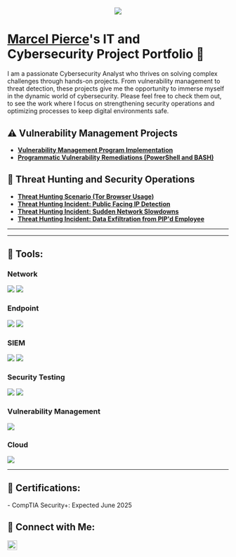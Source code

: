 <h1 align="center">
    <img src="https://readme-typing-svg.herokuapp.com/?font=Righteous&size=35&color=FFA500&center=true&vCenter=true&width=500&height=70&duration=2000&lines=Hello!+👋;+I'm+Marcel+Pierce!;" />
</h1>

# <a href="https://www.linkedin.com/in/marcel-pierce-1a49b52a5/">Marcel Pierce</a>'s IT and Cybersecurity Project Portfolio 🔐

I am a passionate Cybersecurity Analyst who thrives on solving complex challenges through hands-on projects. From vulnerability management to threat detection, these projects give me the opportunity to immerse myself in the dynamic world of cybersecurity. Please feel free to check them out, to see the work where I focus on strengthening security operations and optimizing processes to keep digital environments safe.

## ⚠️ Vulnerability Management Projects

- **[Vulnerability Management Program Implementation](https://github.com/mpierc13/Vulnerability-Management-Program)**
- **[Programmatic Vulnerability Remediations (PowerShell and BASH)](https://github.com/mpierc13/Programmatic-Vulnerability-Remediations)**

## 🚨 Threat Hunting and Security Operations

- **[Threat Hunting Scenario (Tor Browser Usage)](https://github.com/mpierc13/Threat-Hunting-Scenario-Tor)**
- **[Threat Hunting Incident: Public Facing IP Detection](https://github.com/mpierc13/Detection-of-Internet-Facing-Sensitive-Assets)**
- **[Threat Hunting Incident: Sudden Network Slowdowns](https://github.com/mpierc13/Sudden-Network-Slowdowns)**
- **[Threat Hunting Incident: Data Exfiltration from PIP'd Employee](https://github.com/mpierc13/Data-Exfiltration)**
<hr/>

---
<h2>🧰 Tools:</h2>

### Network
<div>
    <img src="https://img.shields.io/badge/-Active%20Directory-0078D4?&style=for-the-badge&logo=Windows&logoColor=white" />
    <img src="https://img.shields.io/badge/-Wireshark-1679A7?&style=for-the-badge&logo=Wireshark&logoColor=white" />
</div>

### Endpoint
<div>
    <img src="https://img.shields.io/badge/-Microsoft_Defender_for_Endpoint-00A4EF?&style=for-the-badge&logo=Microsoft&logoColor=white" />
    <img src="https://img.shields.io/badge/-Kali%20Linux-557C89?&style=for-the-badge&logo=Kali%20Linux&logoColor=white" />
</div>

### SIEM
<div>
    <img src="https://img.shields.io/badge/-Microsoft_Sentinel-00A4EF?&style=for-the-badge&logo=Microsoft&logoColor=white" />
    <img src="https://img.shields.io/badge/-Splunk-000000?&style=for-the-badge&logo=Splunk&logoColor=white" />
</div>

### Security Testing
<div>
    <img src="https://img.shields.io/badge/-PowerShell-2E6DBF?&style=for-the-badge&logo=PowerShell&logoColor=white" />
    <img src="https://img.shields.io/badge/-Bash-4EAA25?&style=for-the-badge&logo=GNU%20Bash&logoColor=white" />
</div>

### Vulnerability Management
<div>
    <img src="https://img.shields.io/badge/-Tenable-3E4D88?&style=for-the-badge&logo=Tenable&logoColor=white" />
</div>

### Cloud
<div>
    <img src="https://img.shields.io/badge/-Microsoft%20Azure-0078D4?&style=for-the-badge&logo=Microsoft%20Azure&logoColor=white" />
</div>

---

<h2>📜 Certifications:</h2>
- CompTIA Security+: Expected June 2025 <br>

<h2>🤳 Connect with Me:</h2>
<a href="https://https://www.linkedin.com/in/marcel-pierce-1a49b52a5/"><img src="https://cdn.jsdelivr.net/npm/simple-icons@v3/icons/linkedin.svg" width="22px" alt="LinkedIn" /></a>

